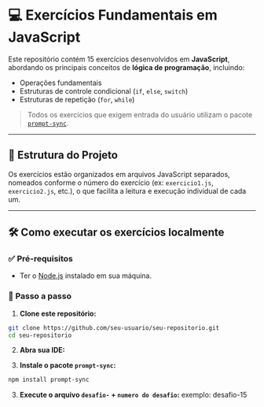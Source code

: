 # 💻 Exercícios Fundamentais em JavaScript

Este repositório contém 15 exercícios desenvolvidos em **JavaScript**, abordando os principais conceitos de **lógica de programação**, incluindo:

- Operações fundamentais
- Estruturas de controle condicional (`if`, `else`, `switch`)
- Estruturas de repetição (`for`, `while`)

> Todos os exercícios que exigem entrada do usuário utilizam o pacote [`prompt-sync`](https://www.npmjs.com/package/prompt-sync).

---

## 📁 Estrutura do Projeto

Os exercícios estão organizados em arquivos JavaScript separados, nomeados conforme o número do exercício (ex: `exercicio1.js`, `exercicio2.js`, etc.), o que facilita a leitura e execução individual de cada um.

---

## 🛠️ Como executar os exercícios localmente

### ✅ Pré-requisitos

- Ter o [Node.js](https://nodejs.org/) instalado em sua máquina.

### 🚀 Passo a passo

1. **Clone este repositório:**

```bash
git clone https://github.com/seu-usuario/seu-repositorio.git
cd seu-repositorio
```

2. **Abra sua IDE:**

3. **Instale o pacote `prompt-sync`:**

```bash
npm install prompt-sync
```

3. **Execute o arquivo `desafio-` + `numero do desafio`:**
exemplo: desafio-15
